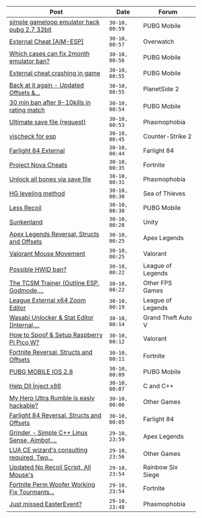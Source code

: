 |Post|Date|Forum|
|----|----|-----|
|[simple gameloop emulator hack pubg 2.7 32bit](https://www.unknowncheats.me/forum/pubg-mobile/593912-simple-gameloop-emulator-hack-pubg-2-7-32bit.html)|`30-10, 00:59`|PUBG Mobile|
|[External Cheat \[AIM-ESP\]](https://www.unknowncheats.me/forum/overwatch/607405-external-cheat-aim-esp.html)|`30-10, 00:57`|Overwatch|
|[Which cases can fix 2month emulator ban?](https://www.unknowncheats.me/forum/pubg-mobile/607730-fix-2month-emulator-ban.html)|`30-10, 00:56`|PUBG Mobile|
|[External cheat crashing in game](https://www.unknowncheats.me/forum/pubg-mobile/608026-external-cheat-crashing-game.html)|`30-10, 00:55`|PUBG Mobile|
|[Back at it again - Updated Offsets &...](https://www.unknowncheats.me/forum/planetside-2-a/605556-updated-offsets-structures.html)|`30-10, 00:55`|PlanetSide 2|
|[30 min ban after 9-10kills in rating match](https://www.unknowncheats.me/forum/pubg-mobile/608182-30-min-ban-9-10kills-rating-match.html)|`30-10, 00:54`|PUBG Mobile|
|[Ultimate save file (request)](https://www.unknowncheats.me/forum/phasmophobia/608516-ultimate-save-file-request.html)|`30-10, 00:53`|Phasmophobia|
|[vischeck for esp](https://www.unknowncheats.me/forum/counter-strike-2-a/608531-vischeck-esp.html)|`30-10, 00:45`|Counter-Strike 2|
|[Farlight 84 External](https://www.unknowncheats.me/forum/farlight-84-a/598853-farlight-84-external.html)|`30-10, 00:44`|Farlight 84|
|[Project Nova Cheats](https://www.unknowncheats.me/forum/fortnite/608047-project-nova-cheats.html)|`30-10, 00:35`|Fortnite|
|[Unlock all bones via save file](https://www.unknowncheats.me/forum/phasmophobia/603428-unlock-bones-via-save-file.html)|`30-10, 00:31`|Phasmophobia|
|[HG leveling method](https://www.unknowncheats.me/forum/sea-of-thieves/600091-hg-leveling-method.html)|`30-10, 00:30`|Sea of Thieves|
|[Less Recoil](https://www.unknowncheats.me/forum/pubg-mobile/608400-recoil.html)|`30-10, 00:30`|PUBG Mobile|
|[Sunkenland](https://www.unknowncheats.me/forum/unity/600014-sunkenland.html)|`30-10, 00:28`|Unity|
|[Apex Legends Reversal, Structs and Offsets](https://www.unknowncheats.me/forum/apex-legends/319804-apex-legends-reversal-structs-offsets.html)|`30-10, 00:25`|Apex Legends|
|[Valorant Mouse Movement](https://www.unknowncheats.me/forum/valorant/606878-valorant-mouse-movement.html)|`30-10, 00:25`|Valorant|
|[Possible HWID ban?](https://www.unknowncheats.me/forum/league-of-legends/608093-hwid-ban.html)|`30-10, 00:22`|League of Legends|
|[The TCSM Trainer (Outline ESP, Godmode,...](https://www.unknowncheats.me/forum/other-fps-games/598623-tcsm-trainer-outline-esp-godmode-invisible.html)|`30-10, 00:22`|Other FPS Games|
|[League External x64 Zoom Editor](https://www.unknowncheats.me/forum/league-of-legends/578233-league-external-x64-zoom-editor.html)|`30-10, 00:19`|League of Legends|
|[Wasabi Unlocker & Stat Editor \[Internal,...](https://www.unknowncheats.me/forum/grand-theft-auto-v/579552-wasabi-unlocker-stat-editor-internal-1-67-a.html)|`30-10, 00:14`|Grand Theft Auto V|
|[How to Spoof & Setup Raspberry Pi Pico W?](https://www.unknowncheats.me/forum/valorant/608490-spoof-setup-raspberry-pi-pico.html)|`30-10, 00:12`|Valorant|
|[Fortnite Reversal, Structs and Offsets](https://www.unknowncheats.me/forum/fortnite/235061-fortnite-reversal-structs-offsets.html)|`30-10, 00:11`|Fortnite|
|[PUBG MOBILE IOS 2.8](https://www.unknowncheats.me/forum/pubg-mobile/608366-pubg-mobile-ios-2-8-a.html)|`30-10, 00:09`|PUBG Mobile|
|[Help Dll İnject x86](https://www.unknowncheats.me/forum/c-and-c-/600779-help-dll-nject-x86.html)|`30-10, 00:07`|C and C++|
|[My Hero Ultra Rumble is easly hackable?](https://www.unknowncheats.me/forum/other-games/606873-hero-ultra-rumble-easly-hackable.html)|`30-10, 00:06`|Other Games|
|[Farlight 84 Reversal, Structs and Offsets](https://www.unknowncheats.me/forum/farlight-84-a/580566-farlight-84-reversal-structs-offsets.html)|`30-10, 00:05`|Farlight 84|
|[Grinder - Simple C++ Linux Sense, Aimbot,...](https://www.unknowncheats.me/forum/apex-legends/605888-grinder-simple-linux-sense-aimbot-triggerbot.html)|`29-10, 23:59`|Apex Legends|
|[LUA CE wizard's consulting required. Two...](https://www.unknowncheats.me/forum/other-games/608536-lua-ce-wizards-consulting-required-scripts.html)|`29-10, 23:56`|Other Games|
|[Updated No Recoil Script, All Mouse's](https://www.unknowncheats.me/forum/rainbow-six-siege/603258-updated-recoil-script-mouses.html)|`29-10, 23:54`|Rainbow Six Siege|
|[Fortnite Perm Woofer Working Fix Tourmants...](https://www.unknowncheats.me/forum/fortnite/603652-fortnite-perm-woofer-fix-tourmants-kick.html)|`29-10, 23:54`|Fortnite|
|[Just missed EasterEvent?](https://www.unknowncheats.me/forum/phasmophobia/578983-missed-easterevent.html)|`29-10, 23:48`|Phasmophobia|

